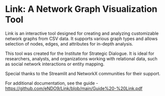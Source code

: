 # Link: A Network Graph Visualization Tool

Link is an interactive tool designed for creating and analyzing customizable network graphs from CSV data. It supports various graph types and allows selection of nodes, edges, and attributes for in-depth analysis.

This tool was created for the Institute for Strategic Dialogue. It is ideal for researchers, analysts, and organizations working with relational data, such as social network interactions or entity mapping.

Special thanks to the Streamlit and NetworkX communities for their support.

For additional documentation, see the guide - https://github.com/eNDO9/Link/blob/main/Guide%20-%20Link.pdf
